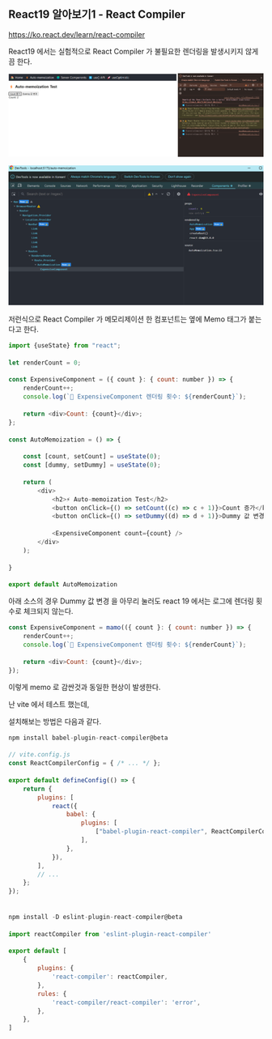 ## React19 알아보기1 - React Compiler

https://ko.react.dev/learn/react-compiler 

React19 에서는 실험적으로 React Compiler 가 불필요한 렌더링을 발생시키지 않게끔 한다. 

![img.png](img.png)

![img_1.png](img_1.png)

저런식으로 React Compiler 가 메모리제이션 한 컴포넌트는 옆에 Memo 태그가 붙는다고 한다. 

````javascript
import {useState} from "react";

let renderCount = 0;

const ExpensiveComponent = ({ count }: { count: number }) => {
    renderCount++;
    console.log(`🔄 ExpensiveComponent 렌더링 횟수: ${renderCount}`);

    return <div>Count: {count}</div>;
};

const AutoMemoization = () => {

    const [count, setCount] = useState(0);
    const [dummy, setDummy] = useState(0);

    return (
        <div>
            <h2>⚡ Auto-memoization Test</h2>
            <button onClick={() => setCount((c) => c + 1)}>Count 증가</button>
            <button onClick={() => setDummy((d) => d + 1)}>Dummy 값 변경</button>

            <ExpensiveComponent count={count} />
        </div>
    );

}

export default AutoMemoization
````

아래 소스의 경우 Dummy 값 변경 을 아무리 눌러도 react 19 에서는 로그에 렌더링 횟수로 체크되지 않는다. 




````javascript
const ExpensiveComponent = mamo(({ count }: { count: number }) => {
    renderCount++;
    console.log(`🔄 ExpensiveComponent 렌더링 횟수: ${renderCount}`);

    return <div>Count: {count}</div>;
});

````

이렇게 memo 로 감싼것과 동일한 현상이 발생한다. 

난 vite 에서 테스트 했는데, 

설치해보는 방법은 다음과 같다. 


````javascript
npm install babel-plugin-react-compiler@beta

// vite.config.js
const ReactCompilerConfig = { /* ... */ };

export default defineConfig(() => {
    return {
        plugins: [
            react({
                babel: {
                    plugins: [
                        ["babel-plugin-react-compiler", ReactCompilerConfig],
                    ],
                },
            }),
        ],
        // ...
    };
});


npm install -D eslint-plugin-react-compiler@beta

import reactCompiler from 'eslint-plugin-react-compiler'

export default [
    {
        plugins: {
            'react-compiler': reactCompiler,
        },
        rules: {
            'react-compiler/react-compiler': 'error',
        },
    },
]


````

